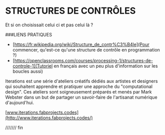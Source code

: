# STRUCTURES DE CONTRÔLES

Et si on choisissait celui ci et pas celui là ? 



###LIENS PRATIQUES

- [https://fr.wikipedia.org/wiki/Structure_de_contr%C3%B4le](Pour commencer, qu'est-ce qu'une structure de contrôle en programmation ?)
- [https://openclassrooms.com/courses/processing-1/structures-de-controle-1](Tutoriel en français avec un peu plus d'information sur les boucles aussi)




Iterations est une série d'ateliers créatifs dédiés aux artistes et designers qui souhaitent apprendre et pratiquer une approche du "computational design". Ces ateliers sont soigneusement préparés et menés par Mark Webster dans un but de partager un savoir-faire de l'artisanat numérique d'aujourd'hui. 

[www.iterations.fabprojects.codes](http://www.iterations.fabprojects.codes/)



/////// fin
